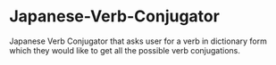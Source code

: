 # Japanese-Verb-Conjugator
Japanese Verb Conjugator that asks user for a verb in dictionary form which they would like to get all the possible verb conjugations.
